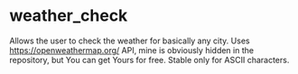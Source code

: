 # weather_check
Allows the user to check the weather for basically any city.
Uses https://openweathermap.org/ API, mine is obviously hidden in the repository, but You can get Yours for free.
Stable only for ASCII characters.
